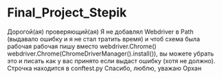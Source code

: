 # Final_Project_Stepik
Дорогой(ая) проверяющий(ая)
Я не добавлял Webdriver в Path (выдавало ошибку и я не стал тратить время) и чтоб схема была рабочая рабочая пишу вместо webdriver.Chrome()
webdriver.Chrome(ChromeDriverManager().install()), вы можете убрать это и писать как у вас принято если выдаст ошибку (хотя не должно). Строчка находится в conftest.py
Спасибо, люблю, уважаю
Орхан
